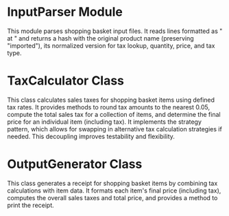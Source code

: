 # InputParser Module

This module parses shopping basket input files. It reads lines formatted as 
"<quantity> <product description> at <price>" and returns a hash with the original 
product name (preserving "imported"), its normalized version for tax lookup, quantity, 
price, and tax type.

# TaxCalculator Class

This class calculates sales taxes for shopping basket items using defined tax rates.
It provides methods to round tax amounts to the nearest 0.05, compute the total sales tax for a collection of items,
and determine the final price for an individual item (including tax). It implements the strategy pattern,
which allows for swapping in alternative tax calculation strategies if needed. This decoupling improves testability
and flexibility.

# OutputGenerator Class

This class generates a receipt for shopping basket items by combining tax calculations with item data.
It formats each item's final price (including tax), computes the overall sales taxes and total price,
and provides a method to print the receipt.
